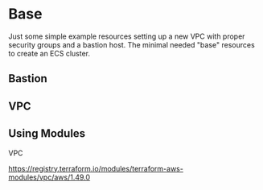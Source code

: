 # Base

Just some simple example resources setting up a new VPC with proper security groups and a bastion host. The minimal needed "base" resources to create an ECS cluster.

## Bastion

## VPC

## Using Modules

VPC

https://registry.terraform.io/modules/terraform-aws-modules/vpc/aws/1.49.0
